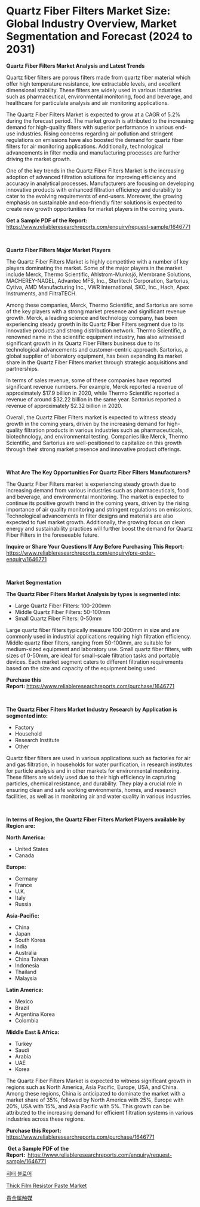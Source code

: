 <p><h1>Quartz Fiber Filters Market Size: Global Industry Overview, Market Segmentation and Forecast (2024 to 2031)</h1></p><p><strong>Quartz Fiber Filters Market Analysis and Latest Trends</strong></p>
<p><p>Quartz fiber filters are porous filters made from quartz fiber material which offer high temperature resistance, low extractable levels, and excellent dimensional stability. These filters are widely used in various industries such as pharmaceutical, environmental monitoring, food and beverage, and healthcare for particulate analysis and air monitoring applications.</p><p>The Quartz Fiber Filters Market is expected to grow at a CAGR of 5.2% during the forecast period. The market growth is attributed to the increasing demand for high-quality filters with superior performance in various end-use industries. Rising concerns regarding air pollution and stringent regulations on emissions have also boosted the demand for quartz fiber filters for air monitoring applications. Additionally, technological advancements in filter media and manufacturing processes are further driving the market growth.</p><p>One of the key trends in the Quartz Fiber Filters Market is the increasing adoption of advanced filtration solutions for improving efficiency and accuracy in analytical processes. Manufacturers are focusing on developing innovative products with enhanced filtration efficiency and durability to cater to the evolving requirements of end-users. Moreover, the growing emphasis on sustainable and eco-friendly filter solutions is expected to create new growth opportunities for market players in the coming years.</p></p>
<p><strong>Get a Sample PDF of the Report:&nbsp;</strong> <a href="https://www.reliableresearchreports.com/enquiry/request-sample/1646771">https://www.reliableresearchreports.com/enquiry/request-sample/1646771</a></p>
<p>&nbsp;</p>
<p><strong>Quartz Fiber Filters Major Market Players</strong></p>
<p><p>The Quartz Fiber Filters Market is highly competitive with a number of key players dominating the market. Some of the major players in the market include Merck, Thermo Scientific, Ahlstrom-Munksjö, Membrane Solutions, MACHEREY-NAGEL, Advantec MFS, Inc., Sterlitech Corporation, Sartorius, Cytiva, AMD Manufacturing Inc., VWR International, SKC, Inc., Hach, Apex Instruments, and FiltraTECH.</p><p>Among these companies, Merck, Thermo Scientific, and Sartorius are some of the key players with a strong market presence and significant revenue growth. Merck, a leading science and technology company, has been experiencing steady growth in its Quartz Fiber Filters segment due to its innovative products and strong distribution network. Thermo Scientific, a renowned name in the scientific equipment industry, has also witnessed significant growth in its Quartz Fiber Filters business due to its technological advancements and customer-centric approach. Sartorius, a global supplier of laboratory equipment, has been expanding its market share in the Quartz Fiber Filters market through strategic acquisitions and partnerships.</p><p>In terms of sales revenue, some of these companies have reported significant revenue numbers. For example, Merck reported a revenue of approximately $17.9 billion in 2020, while Thermo Scientific reported a revenue of around $32.22 billion in the same year. Sartorius reported a revenue of approximately $2.32 billion in 2020.</p><p>Overall, the Quartz Fiber Filters market is expected to witness steady growth in the coming years, driven by the increasing demand for high-quality filtration products in various industries such as pharmaceuticals, biotechnology, and environmental testing. Companies like Merck, Thermo Scientific, and Sartorius are well-positioned to capitalize on this growth through their strong market presence and innovative product offerings.</p></p>
<p>&nbsp;</p>
<p><strong>What Are The Key Opportunities For Quartz Fiber Filters Manufacturers?</strong></p>
<p><p>The Quartz Fiber Filters market is experiencing steady growth due to increasing demand from various industries such as pharmaceuticals, food and beverage, and environmental monitoring. The market is expected to continue its positive growth trend in the coming years, driven by the rising importance of air quality monitoring and stringent regulations on emissions. Technological advancements in filter designs and materials are also expected to fuel market growth. Additionally, the growing focus on clean energy and sustainability practices will further boost the demand for Quartz Fiber Filters in the foreseeable future.</p></p>
<p><strong>Inquire or Share Your Questions If Any Before Purchasing This Report:</strong> <a href="https://www.reliableresearchreports.com/enquiry/pre-order-enquiry/1646771">https://www.reliableresearchreports.com/enquiry/pre-order-enquiry/1646771</a></p>
<p>&nbsp;</p>
<p><strong>Market Segmentation</strong></p>
<p><strong>The Quartz Fiber Filters Market Analysis by types is segmented into:</strong></p>
<p><ul><li>Large Quartz Fiber Filters: 100-200mm</li><li>Middle Quartz Fiber Filters: 50-100mm</li><li>Small Quartz Fiber Filters: 0-50mm</li></ul></p>
<p><p>Large quartz fiber filters typically measure 100-200mm in size and are commonly used in industrial applications requiring high filtration efficiency. Middle quartz fiber filters, ranging from 50-100mm, are suitable for medium-sized equipment and laboratory use. Small quartz fiber filters, with sizes of 0-50mm, are ideal for small-scale filtration tasks and portable devices. Each market segment caters to different filtration requirements based on the size and capacity of the equipment being used.</p></p>
<p><strong>Purchase this Report:&nbsp;</strong><a href="https://www.reliableresearchreports.com/purchase/1646771">https://www.reliableresearchreports.com/purchase/1646771</a></p>
<p>&nbsp;</p>
<p><strong>The Quartz Fiber Filters Market Industry Research by Application is segmented into:</strong></p>
<p><ul><li>Factory</li><li>Household</li><li>Research Institute</li><li>Other</li></ul></p>
<p><p>Quartz fiber filters are used in various applications such as factories for air and gas filtration, in households for water purification, in research institutes for particle analysis and in other markets for environmental monitoring. These filters are widely used due to their high efficiency in capturing particles, chemical resistance, and durability. They play a crucial role in ensuring clean and safe working environments, homes, and research facilities, as well as in monitoring air and water quality in various industries.</p></p>
<p>&nbsp;</p>
<p><strong>In terms of Region, the Quartz Fiber Filters Market Players available by Region are:</strong></p>
<p>
    <p> <strong> North America: </strong>
        <ul>
            <li>United States</li>
            <li>Canada</li>
        </ul>
        </p> 
    <p> <strong> Europe: </strong>
        <ul>
            <li>Germany</li>
            <li>France</li>
            <li>U.K.</li>
            <li>Italy</li>
            <li>Russia</li>
        </ul>
        </p> 
    <p> <strong> Asia-Pacific: </strong>
        <ul>
            <li>China</li>
            <li>Japan</li>
            <li>South Korea</li>
            <li>India</li>
            <li>Australia</li>
            <li>China Taiwan</li>
            <li>Indonesia</li>
            <li>Thailand</li>
            <li>Malaysia</li>
        </ul>
        </p> 
    <p> <strong> Latin America: </strong>
        <ul>
            <li>Mexico</li>
            <li>Brazil</li>
            <li>Argentina Korea</li>
            <li>Colombia</li>
        </ul>
        </p> 
    <p> <strong> Middle East & Africa: </strong>
        <ul>
            <li>Turkey</li>
            <li>Saudi</li>
            <li>Arabia</li>
            <li>UAE</li>
            <li>Korea</li>
        </ul>
    </p>
    </p>
<p><p>The Quartz Fiber Filters Market is expected to witness significant growth in regions such as North America, Asia Pacific, Europe, USA, and China. Among these regions, China is anticipated to dominate the market with a market share of 35%, followed by North America with 25%, Europe with 20%, USA with 15%, and Asia Pacific with 5%. This growth can be attributed to the increasing demand for efficient filtration systems in various industries across these regions.</p></p>
<p><strong>Purchase this Report: </strong><a href="https://www.reliableresearchreports.com/purchase/1646771">https://www.reliableresearchreports.com/purchase/1646771</a></p>
<p>&nbsp;<strong>Get a Sample PDF of the Report:&nbsp;&nbsp;</strong><a href="https://www.reliableresearchreports.com/enquiry/request-sample/1646771">https://www.reliableresearchreports.com/enquiry/request-sample/1646771</a></p>
<p><strong></strong></p>
<p><p><a href="https://github.com/idcefvhkdut6/Market-Research-Report-List-1/blob/main/9419338193968.md">히터 블로어</a></p><p><a href="https://github.com/GroverBarry/Market-Research-Report-List-4/blob/main/thick-film-resistor-paste-market.md">Thick Film Resistor Paste Market</a></p><p><a href="https://github.com/ppmazlotr77499/Market-Research-Report-List-1/blob/main/6533624194244.md">貴金属触媒</a></p></p>